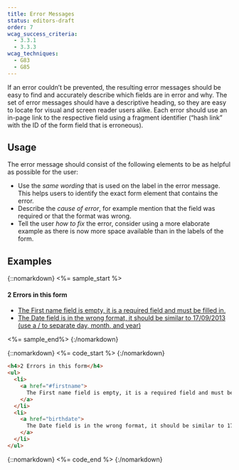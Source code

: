 ```yaml
---
title: Error Messages
status: editors-draft
order: 7
wcag_success_criteria:
  - 3.3.1
  - 3.3.3
wcag_techniques:
  - G83
  - G85
---
```


If an error couldn’t be prevented, the resulting error messages should be easy to find and accurately describe which fields are in error and why. The set of error messages should have a descriptive heading, so they are easy to locate for visual and screen reader users alike. Each error should use an in-page link to the respective field using a fragment identifier (“hash link” with the ID of the form field that is erroneous).

## Usage

The error message should consist of the following elements to be as helpful as possible for the user:

* Use the _same wording_ that is used on the label in the error message. This helps users to identify the exact form element that contains the error.
* Describe the _cause of error_, for example mention that the field was required or that the format was wrong.
* Tell the user _how to fix_ the error, consider using a more elaborate example as there is now more space available than in the labels of the form.

## Examples

{::nomarkdown}
<%= sample_start %>

<h4>2 Errors in this form</h4>
<ul>
  <li>
    <a href="#firstname">
      The First name field is empty, it is a required field and must be filled in.
    </a>
  </li>
  <li>
    <a href="birthdate">
      The Date field is in the wrong format, it should be similar to 17/09/2013 (use a / to separate day, month, and year)
    </a>
  </li>
</ul>

<%= sample_end%>
{:/nomarkdown}

{::nomarkdown}
<%= code_start %>
{:/nomarkdown}

~~~ html
<h4>2 Errors in this form</h4>
<ul>
  <li>
    <a href="#firstname">
      The First name field is empty, it is a required field and must be filled in.
    </a>
  </li>
  <li>
    <a href="birthdate">
      The Date field is in the wrong format, it should be similar to 17/09/2013 (use a / to separate day, month, and year).
    </a>
  </li>
</ul>
~~~

{::nomarkdown}
<%= code_end %>
{:/nomarkdown}
